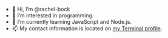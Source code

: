 - 👋 Hi, I’m @rachel-bock
- 👀 I’m interested in programming.
- 🌱 I’m currently learning JavaScript and Node.js.
- 📫 My contact information is located on [my Terminal profile](https://terminal.turing.edu/profiles/1298).

<!---
rachel-bock/rachel-bock is a ✨ special ✨ repository because its `README.md` (this file) appears on your GitHub profile.
You can click the Preview link to take a look at your changes.
--->
